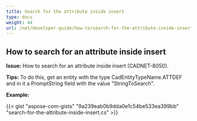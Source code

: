 ```yaml
---
title: Search for the attribute inside insert
type: docs
weight: 44
url: /net/developer-guide/how-to/search-for-the-attribute-inside-insert/
---
```


## **How to search for an attribute inside insert**

**Issue:** How to search for an attribute inside insert (CADNET-8050).

**Tips:** To do this, get an entity with the type CadEntityTypeName.ATTDEF and in it a PromptString field with the value "StringToSearch".

**Example:**

{{< gist "aspose-com-gists" "9a239eab0b9dda0e1c54be533ea399bb" "search-for-the-attribute-inside-insert.cs" >}}
